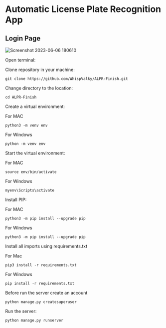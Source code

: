 # Automatic License Plate Recognition App

## Login Page
![Screenshot 2023-06-06 180610](https://github.com/WhispValky/ALPR-Finish/assets/92744133/a6aa7b41-18bf-4f06-96b8-91e363677166)



Open terminal:

Clone repository in your machine:
```
git clone https://github.com/WhispValky/ALPR-Finish.git
```

Change directory to the location:
```
cd ALPR-Finish
```

Create a virtual environment:

For MAC

``` 
python3 -m venv env
```
For Windows
``` 
python -m venv env
```

Start the virtual environment:

For MAC
```
source env/bin/activate
```
For Windows

```
myenv\Scripts\activate
```
Install PIP:

For MAC
```
python3 -m pip install --upgrade pip
```
For Windows
```
python3 -m pip install --upgrade pip
```

Install all imports using requirements.txt

For Mac
```
pip3 install -r requirements.txt 
```
For Windows
```
pip install -r requirements.txt 
```

Before run the server create an account
```
python manage.py createsuperuser
```

Run the server:
```
python manage.py runserver
```


